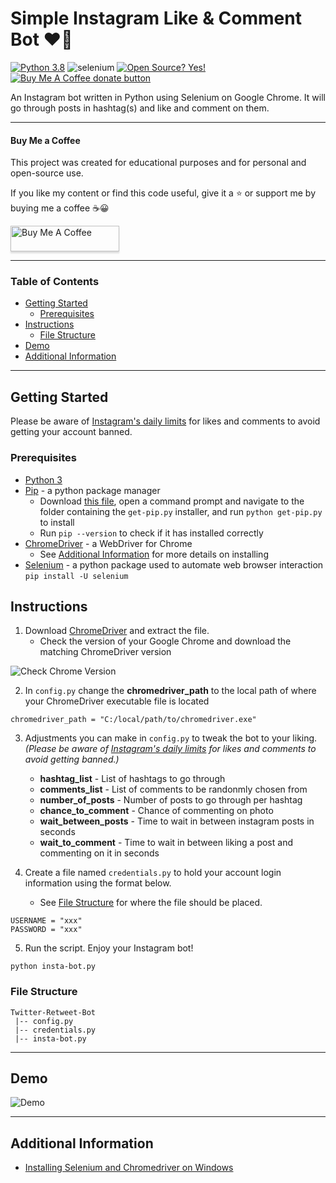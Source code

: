 # Simple Instagram Like & Comment Bot :heart::speech_balloon:

[![Python 3.8](https://img.shields.io/badge/python-3.8-yellowgreen)](https://www.python.org/downloads/release/python-385/)
![selenium](https://img.shields.io/badge/selenium-3.141.0-green)
[![Open Source? Yes!](https://badgen.net/badge/Open%20Source%20%3F/Yes%21/blue?icon=github)](https://github.com/Naereen/badges/)
<span class="badge-buymeacoffee"><a href="https://www.buymeacoffee.com/awu2303" title="Donate to this project using Buy Me A Coffee"><img src="https://img.shields.io/badge/buy%20me%20a%20coffee-donate-yellow.svg" alt="Buy Me A Coffee donate button" /></a>
</span>

An Instagram bot written in Python using Selenium on Google Chrome. It will go through posts in hashtag(s) and like and comment on them.

---

#### Buy Me a Coffee

This project was created for educational purposes and for personal and open-source use.

If you like my content or find this code useful, give it a :star: or support me by buying me a coffee :coffee::grinning:

<a href="https://www.buymeacoffee.com/awu2303" target="_blank"><img src="https://www.buymeacoffee.com/assets/img/custom_images/orange_img.png" alt="Buy Me A Coffee" style="height: 41px !important;width: 174px !important;box-shadow: 0px 3px 2px 0px rgba(190, 190, 190, 0.5) !important;-webkit-box-shadow: 0px 3px 2px 0px rgba(190, 190, 190, 0.5) !important;" ></a>

---

### Table of Contents

- [Getting Started](#getting-started)
    - [Prerequisites](#prerequisites)
- [Instructions](#instructions)
    - [File Structure](#file-structure)
- [Demo](#demo)
- [Additional Information](#additional-information)

---

## Getting Started

Please be aware of [Instagram's daily limits](https://socialpros.co/instagram-daily-limits#Instagram%E2%80%99s_Daily_Limits_in_2020) for likes and comments to avoid getting your account banned.

### Prerequisites

- [Python 3](https://www.python.org/downloads/)
- [Pip](https://pypi.org/project/pip/) - a python package manager
    - Download [this file](https://bootstrap.pypa.io/get-pip.py), open a command prompt and navigate to the folder containing the `get-pip.py` installer, and run `python get-pip.py` to install
    - Run `pip --version` to check if it has installed correctly
- [ChromeDriver](https://chromedriver.chromium.org/downloads) - a WebDriver for Chrome
    - See [Additional Information](#additional-information) for more details on installing
- [Selenium](https://pypi.org/project/selenium/) - a python package used to automate web browser interaction
    `pip install -U selenium`

## Instructions

1. Download [ChromeDriver](https://chromedriver.chromium.org/downloads) and extract the file.
    - Check the version of your Google Chrome and download the matching ChromeDriver version

![Check Chrome Version](https://media.giphy.com/media/UWP6UbIKLFcEH1bd1B/giphy.gif)

2. In `config.py` change the **chromedriver_path** to the local path of where your ChromeDriver executable file is located

```
chromedriver_path = "C:/local/path/to/chromedriver.exe"
```

3. Adjustments you can make in `config.py` to tweak the bot to your liking. *(Please be aware of [Instagram's daily limits](https://socialpros.co/instagram-daily-limits#Instagram%E2%80%99s_Daily_Limits_in_2020) for likes and comments to avoid getting banned.)*
    - **hashtag_list** - List of hashtags to go through
    - **comments_list** - List of comments to be randonmly chosen from
    - **number_of_posts** - Number of posts to go through per hashtag
    - **chance_to_comment** - Chance of commenting on photo
    - **wait_between_posts** - Time to wait in between instagram posts in seconds
    - **wait_to_comment** - Time to wait in between liking a post and commenting on it in seconds


4. Create a file named `credentials.py` to hold your account login information using the format below.
    - See [File Structure](#file-structure) for where the file should be placed.

```
USERNAME = "xxx"
PASSWORD = "xxx"
```

5. Run the script. Enjoy your Instagram bot!
```
python insta-bot.py
```

### File Structure

```
Twitter-Retweet-Bot
 |-- config.py
 |-- credentials.py
 |-- insta-bot.py
```
---

## Demo

![Demo](https://media.giphy.com/media/S8fLGEDnWACMJOswye/giphy.gif)

---

## Additional Information

- [Installing Selenium and Chromedriver on Windows](https://medium.com/@patrick.yoho11/installing-selenium-and-chromedriver-on-windows-e02202ac2b08)
